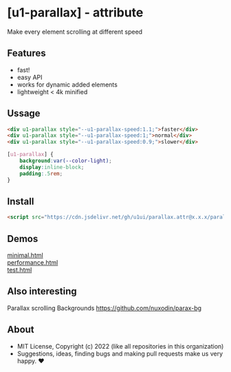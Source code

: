 # [u1-parallax] - attribute
Make every element scrolling at different speed

## Features

- fast!
- easy API
- works for dynamic added elements
- lightweight < 4k minified

## Ussage

```html
<div u1-parallax style="--u1-parallax-speed:1.1;">faster</div>
<div u1-parallax style="--u1-parallax-speed:1;">normal</div>
<div u1-parallax style="--u1-parallax-speed:0.9;">slower</div>
```

```css
[u1-parallax] {
    background:var(--color-light);
    display:inline-block;
    padding:.5rem;
}
```

## Install

```html
<script src="https://cdn.jsdelivr.net/gh/u1ui/parallax.attr@x.x.x/parallax.min.js" type=module></script>
```

## Demos

[minimal.html](http://gcdn.li/u1ui/parallax.attr@main/tests/minimal.html)  
[performance.html](http://gcdn.li/u1ui/parallax.attr@main/tests/performance.html)  
[test.html](http://gcdn.li/u1ui/parallax.attr@main/tests/test.html)  

## Also interesting

Parallax scrolling Backgrounds
https://github.com/nuxodin/parax-bg

## About

- MIT License, Copyright (c) 2022 <u1> (like all repositories in this organization) <br>
- Suggestions, ideas, finding bugs and making pull requests make us very happy. ♥

